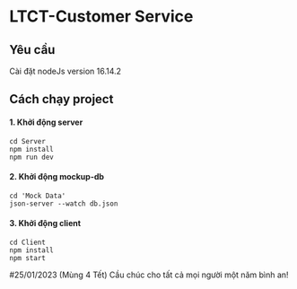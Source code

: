 # LTCT-Customer Service
## Yêu cầu
Cài đặt nodeJs version 16.14.2
## Cách chạy project
#### 1. Khởi động server
```shell
cd Server
npm install
npm run dev
```
#### 2. Khởi động mockup-db
```shell
cd 'Mock Data'
json-server --watch db.json
```
#### 3. Khởi động client
```shell
cd Client
npm install
npm start
```

#25/01/2023 (Mùng 4 Tết)
Cầu chúc cho tất cả mọi người một năm bình an!
